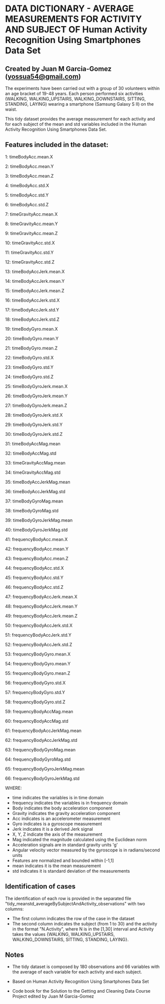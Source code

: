 # DATA DICTIONARY -  AVERAGE MEASUREMENTS FOR ACTIVITY AND SUBJECT OF Human Activity Recognition Using Smartphones Data Set 

## Created by Juan M Garcia-Gomez (yossua54@gmail.com) 

The experiments have been carried out with a group of 30 volunteers within an age bracket of 19-48 years. Each person performed six activities (WALKING, WALKING_UPSTAIRS, WALKING_DOWNSTAIRS, SITTING, STANDING, LAYING) wearing a smartphone (Samsung Galaxy S II) on the waist.

This tidy dataset provides the  average measurement for each activity and for each subject of the mean and std variables included in the Human Activity Recognition Using Smartphones Data Set.

## Features included in the dataset:

1: timeBodyAcc.mean.X

2: timeBodyAcc.mean.Y

3: timeBodyAcc.mean.Z

4: timeBodyAcc.std.X

5: timeBodyAcc.std.Y

6: timeBodyAcc.std.Z

7: timeGravityAcc.mean.X

8: timeGravityAcc.mean.Y

9: timeGravityAcc.mean.Z

10: timeGravityAcc.std.X

11: timeGravityAcc.std.Y

12: timeGravityAcc.std.Z

13: timeBodyAccJerk.mean.X

14: timeBodyAccJerk.mean.Y

15: timeBodyAccJerk.mean.Z

16: timeBodyAccJerk.std.X

17: timeBodyAccJerk.std.Y

18: timeBodyAccJerk.std.Z

19: timeBodyGyro.mean.X

20: timeBodyGyro.mean.Y

21: timeBodyGyro.mean.Z

22: timeBodyGyro.std.X

23: timeBodyGyro.std.Y

24: timeBodyGyro.std.Z

25: timeBodyGyroJerk.mean.X

26: timeBodyGyroJerk.mean.Y

27: timeBodyGyroJerk.mean.Z

28: timeBodyGyroJerk.std.X

29: timeBodyGyroJerk.std.Y

30: timeBodyGyroJerk.std.Z

31: timeBodyAccMag.mean

32: timeBodyAccMag.std

33: timeGravityAccMag.mean

34: timeGravityAccMag.std

35: timeBodyAccJerkMag.mean

36: timeBodyAccJerkMag.std

37: timeBodyGyroMag.mean

38: timeBodyGyroMag.std

39: timeBodyGyroJerkMag.mean

40: timeBodyGyroJerkMag.std

41: frequencyBodyAcc.mean.X

42: frequencyBodyAcc.mean.Y

43: frequencyBodyAcc.mean.Z

44: frequencyBodyAcc.std.X

45: frequencyBodyAcc.std.Y

46: frequencyBodyAcc.std.Z

47: frequencyBodyAccJerk.mean.X

48: frequencyBodyAccJerk.mean.Y

49: frequencyBodyAccJerk.mean.Z

50: frequencyBodyAccJerk.std.X

51: frequencyBodyAccJerk.std.Y

52: frequencyBodyAccJerk.std.Z

53: frequencyBodyGyro.mean.X

54: frequencyBodyGyro.mean.Y

55: frequencyBodyGyro.mean.Z

56: frequencyBodyGyro.std.X

57: frequencyBodyGyro.std.Y

58: frequencyBodyGyro.std.Z

59: frequencyBodyAccMag.mean

60: frequencyBodyAccMag.std

61: frequencyBodyAccJerkMag.mean

62: frequencyBodyAccJerkMag.std

63: frequencyBodyGyroMag.mean

64: frequencyBodyGyroMag.std

65: frequencyBodyGyroJerkMag.mean

66: frequencyBodyGyroJerkMag.std

WHERE:
* time indicates the variables is in time domain
* frequency indicates the variables is in frequency domain
* Body indicates the body acceleration component
* Gravity indicates the gravity acceleration component
* Acc indicates is an accelerometer measurement
* Gyro indicates is a gyroscope measurement
* Jerk indicates it is a derived Jerk signal
* X, Y, Z indicate the axis of the measurement
* Mag indicated the magnitude calculated using the Euclidean norm 
* Acceleration signals are in standard gravity units 'g'
* Angular velocity vector measured by the gyroscope is in radians/second units
* Features are normalized and bounded within [-1,1]
* mean indicates it is the mean measurement
* std indicates it is standard deviation of the measurements

## Identification of cases

The identification of each row is provided in the separated file "tidy_meanstd_averageBySubjectAndActivity_observations" with two columns:
* The first column indicates the row of the case in the dataset
* The second column indicates the subject (from 1 to 30) and the activity in the format "N.Activity", where N is in the [1,30] interval and Activity takes the values {WALKING, WALKING_UPSTAIRS, WALKING_DOWNSTAIRS, SITTING, STANDING, LAYING}.

## Notes

* The tidy dataset is composed by 180 observations and 66 variables with the average of each variable for each activity and each subject.

* Based on  Human Activity Recognition Using Smartphones Data Set 

* Code book for the Solution to the Getting and Cleaning Data Course Project edited by Juan M Garcia-Gomez

